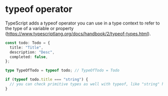 # typeof operator

TypeScript adds a typeof operator you can use in a type context to refer to the type of a variable or property (https://www.typescriptlang.org/docs/handbook/2/typeof-types.html).

```ts
const todo: Todo = {
  title: "Title",
  description: "Desc",
  completed: false,
};

type TypeOfTodo = typeof todo; // TypeOfTodo = Todo

if (typeof todo.title === "string") {
  // you can check primitive types as well with typeof, like "string" here
}
```
